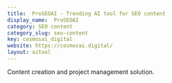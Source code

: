 ```yaml
---
title:  ProSEOAI - Trending AI tool for SEO content
display_name:  ProSEOAI
category: SEO content
category_slug: seo-content
key: cosmosai_digital
website: https://cosmosai.digital/
layout: aitool
---
```


Content creation and project management solution.
